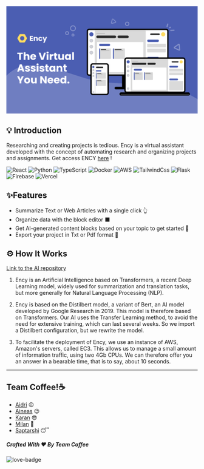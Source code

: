 <img src="./assets/Ency.png">


## 💡 Introduction

Researching and creating projects is tedious. Ency is a virtual assistant developed with the concept of automating research and organizing projects and assignments. Get access ENCY [here](https://ency.live/) !

![React](https://img.shields.io/badge/-React-blue) ![Python](https://img.shields.io/badge/-Python-yellow) ![TypeScript](https://img.shields.io/badge/-TypeScript-cyan) ![Docker](https://img.shields.io/badge/-Docker-blue) ![AWS](https://img.shields.io/badge/-AWS-yellow) ![TailwindCss](https://img.shields.io/badge/-Tailwindcss-aqua) ![Flask](https://img.shields.io/badge/-Flask-green) ![Firebase](https://img.shields.io/badge/-Firebase-orange) ![Vercel](https://img.shields.io/badge/-Vercel-blue)

## ✨Features 

- Summarize Text or Web Articles with a single click 👆
- Organize data with the block editor ⬛
- Get AI-generated content blocks based on your topic to get started 🏃‍
- Export your project in Txt or Pdf format 📝

## ⚙ How It Works 

[Link to the AI repository](https://github.com/AIDRI/ENCY-AI)

1. Ency is an Artificial Intelligence based on Transformers, a recent Deep Learning model, widely used for summarization and translation tasks, but more generally for Natural  Language Processing (NLP).

2. Ency is based on the Distilbert model, a variant of Bert, an AI model developed by Google Research in 2019. This model is therefore based on Transformers. Our AI uses the Transfer Learning method, to avoid the need for extensive training, which can last several weeks. So we import a Distilbert configuration, but we rewrite the model.

3. To facilitate the deployment of Ency, we use an instance of AWS, Amazon's servers, called EC3. This allows us to manage a small amount of information traffic, using two 4Gb CPUs. We can therefore offer you an answer in a bearable time, that is to say, about 10 seconds.

---

## Team Coffee!☕

- [Aidri](https://github.com/AIDRI) 😉
- [Aineas](https://github.com/AineasGamingYolo) 😉
- [Karan](https://github.com/KaranSinghBisht) 😎
- [Milan](https://github.com/milan090) 🤠
- [Saptarshi](https://github.com/saptarshibasu15) 😴

##### Crafted With ♥ By Team Coffee

![love-badge](https://forthebadge.com/images/badges/built-with-love.svg)
